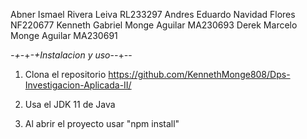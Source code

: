 Abner Ismael Rivera Leiva RL233297
Andres Eduardo Navidad Flores NF220677
Kenneth Gabriel Monge Aguilar MA230693
Derek Marcelo Monge Aguilar MA230691

*-+*-+*-+Instalacion y uso*-*-*+*-*-

1. Clona el repositorio
https://github.com/KennethMonge808/Dps-Investigacion-Aplicada-II/

2. Usa el JDK 11 de Java

3. Al abrir el proyecto usar "npm install"

